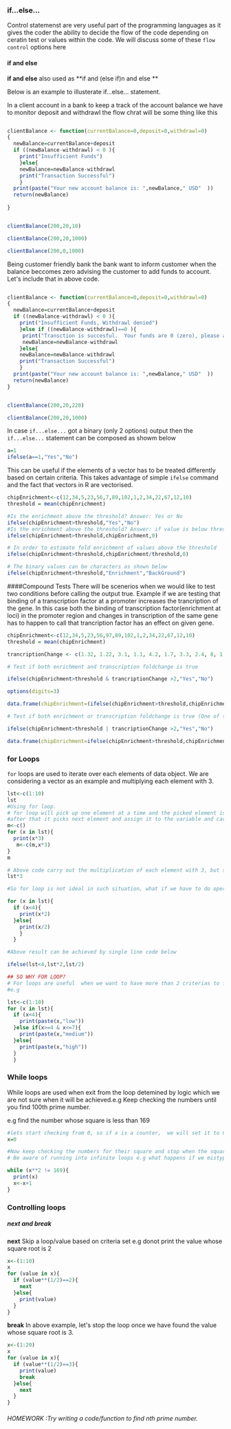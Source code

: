 ### if...else...

Control statemenst are very useful part of the programming languages as it gives the coder the ability to decide the flow of the code depending on ceratin test or values within the code.
We will discuss some of these `flow control` options here

#### if and else
**if and else** also used as **if and (else if)n and else **

Below is an example to illusterate if...else... statement.

In a client account in a bank to keep a track of the account balance we have to monitor deposit and withdrawl the flow chrat will be some thing like this

```R

clientBalance <- function(currentBalance=0,deposit=0,withdrawl=0)
{
  newBalance=currentBalance+deposit
  if ((newBalance-withdrawl) < 0 ){ 
    print("Insufficient Funds")
    }else{ 
    newBalance=newBalance-withdrawl
    print("Transaction Successful")
    }
  print(paste("Your new account balance is: ",newBalance," USD"  ))
  return(newBalance)
  
}


clientBalance(200,20,10)

clientBalance(200,20,1000)

clientBalance(200,0,1000)

```
Being customer friendly bank the bank want to inform customer when the balance beccomes zero advising the customer to add funds to account.  Let's include that in above code.


```R

clientBalance <- function(currentBalance=0,deposit=0,withdrawl=0)
{
  newBalance=currentBalance+deposit
  if ((newBalance-withdrawl) < 0 ){ 
    print("Insufficient Funds, Withdrawl denied")
    }else if ((newBalance-withdrawl)==0 ){ 
     print("Transction is succesful.  Your funds are 0 (zero), please add more funds.")
     newBalance=newBalance-withdrawl
    }else{  
    newBalance=newBalance-withdrawl
    print("Transaction Successful")
    }
  print(paste("Your new account balance is: ",newBalance," USD"  ))
  return(newBalance)
}


clientBalance(200,20,220)

clientBalance(200,20,1000)

```
In case `if...else...` got a binary (only 2 options) output then the `if...else...` statement can be composed as showm below
```R
a=1
ifelse(a==1,"Yes","No")

```
This can be useful if the elements of a vector has to be treated differently based on certain criteria. This takes advantage of simple `ifelse` command and the fact that vectors in R are vectorised.

```R
chipEnrichment<-c(12,34,5,23,56,7,89,102,1,2,34,22,67,12,10)
threshold = mean(chipEnrichment)

#Is the enrichment above the threshold? Answer: Yes or No
ifelse(chipEnrichment>threshold,"Yes","No")
#Is the enrichment above the threshold? Answer: if value is below threshold convert it to 0.
ifelse(chipEnrichment>threshold,chipEnrichment,0)

# In order to estimate fold enrichment of values above the threshold
ifelse(chipEnrichment>threshold,chipEnrichment/threshold,0)

# The binary values can be characters as shown below
ifelse(chipEnrichment>threshold,"Enrichment","BackGround")

```

####Compound Tests
There will be scenerios when we would like to test two conditions before calling the output true. Example if we are testing that binding of a transcription factor at a promoter increases the trancription of the gene. In this case both the binding of transcription factor(enrichment at loci) in the promoter region and changes in transcription of the same gene has to happen to call that trancription factor has an effect on given gene.

```R
chipEnrichment<-c(12,34,5,23,56,97,89,102,1,2,34,22,67,12,10)
threshold = mean(chipEnrichment)

trancriptionChange <- c(1.32, 1.22, 3.1, 1.1, 4.2, 1.7, 3.3, 2.4, 8, 1, 2.8, 1, 3.33, 1, 1)

# Test if both enrichment and transcription foldchange is true

ifelse(chipEnrichment>threshold & trancriptionChange >2,"Yes","No")

options(digits=3) 

data.frame(chipEnrichment=(ifelse(chipEnrichment>threshold,chipEnrichment/threshold,0)),trancriptionChange = c(1.32, 1.22, 3.1, 1.1, 4.2, 1.7, 3.3, 2.4, 8, 1, 2.8, 1, 3.33, 1, 1),result=ifelse(chipEnrichment>threshold & trancriptionChange >2,"Yes","No") )

# Test if both enrichment or transcription foldchange is true (One of them is true)

ifelse(chipEnrichment>threshold | trancriptionChange >2,"Yes","No")

data.frame(chipEnrichment=ifelse(chipEnrichment>threshold,chipEnrichment/threshold,0),trancriptionChange = c(1.32, 1.22, 3.1, 1.1, 4.2, 1.7, 3.3, 2.4, 8, 1, 2.8, 1, 3.33, 1, 1),result=ifelse(chipEnrichment>threshold | trancriptionChange >2,"Yes","No") )

```

### for Loops
`for` loops are used to iterate over each elements of data object.  We are considering a vector as an example and multiplying each element with 3. 

```R
lst<-c(1:10)
lst
#Using for loop.
# for loop will pick up one element at a time and the picked element is assigned to a variable and then the rest of the operation is carried out on that variable.
#after that it picks next element and assign it to the variable and carry out the rest of the operation detailed in for loop. This repeats untill all the elements are finished
m<-c()
for (x in lst){
  print(x*3)
   m<-c(m,x*3)
}
m

# Above code carry out the multiplication of each element with 3, but so does the code below
lst*3

#So for loop is not ideal in such situation, what if we have to do operation based on the value.for e.g. values below 4 are multiplied by 2 and greater than equalto 4 are divided by 2.  So the code will be

for (x in lst){
  if (x<4){
    print(x*2)
  }else{
    print(x/2)
    }
  }

#Above result can be achieved by single line code below

ifelse(lst<4,lst*2,lst/2)

## SO WHY FOR LOOP? 
# For loops are useful  when we want to have more than 2 criterias to filter values.
#e.g

lst<-c(1:10)
for (x in lst){
  if (x<4){
    print(paste(x,"low"))
  }else if(x>=4 & x<=7){
    print(paste(x,"medium"))
  }else{
    print(paste(x,"high"))
  }
  }


```
### While loops
While loops are used when exit from the loop detemined by logic which we are not sure when it will be achieved.e.g Keep checking the numbers until you find 100th prime number.

e.g find the number whose square is less than 169

```R
#lets start checking from 0, so if x is a counter,  we will set it to 0
x=0

#Now keep checking the numbers for their square and stop when the square is 169.
# Be aware of running into infinite loops e.g what happens if we mistype 169 as 168.

while (x**2 != 169){
  print(x)
  x<-x+1
}

```

### Controlling loops

##### next and break

**next** 
Skip a loop/value based on criteria set
e.g donot print the value whose square root is 2

```R
x<-(1:10)
x
for (value in x){
  if (value**(1/2)==2){
    next
  }else{
    print(value)
  }
}

```
**break**
In above example, let's stop the loop once we have found the value whose square root is 3.
```R
x<-(1:20)
x
for (value in x){
  if (value**(1/2)==3){
    print(value)
    break
  }else{
    next
  }
}

```
######  *HOMEWORK* :Try writing a code/function to find nth prime number. 



